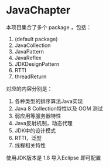 JavaChapter
===========

本项目集合了多个 package ，包括：

1.	(default package)
2.	JavaCollection
3.	JavaPattern
4. JavaReflex
5. JDKDesignPattern
6. RTTI
7. threadReturn

对应的内容分别是：

1. 各种类型的排序算法Java实现
2. Java 8 Collection特性以及 OOM 测试
3. 弱应用等服务器特性
4. Java反射机制，动态代理
5. JDK中的设计模式
6. RTTI，泛型
7. 线程相关特性

使用JDK版本是 1.8 导入Eclipse 即可配置
